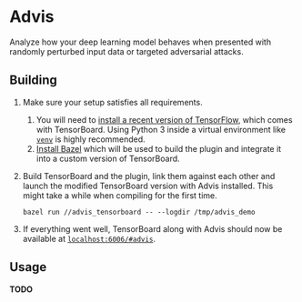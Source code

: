 # Advis

Analyze how your deep learning model behaves when presented with randomly perturbed input data or targeted adversarial attacks.

## Building

1. Make sure your setup satisfies all requirements.
    1. You will need to [install a recent version of TensorFlow](https://www.tensorflow.org/install/), which comes with TensorBoard.
    Using Python 3 inside a virtual environment like [`venv`](https://docs.python.org/3/library/venv.html) is highly recommended.
    2. [Install Bazel](https://docs.bazel.build/versions/master/install.html) which will be used to build the plugin and integrate it into a custom version of TensorBoard.

2. Build TensorBoard and the plugin, link them against each other and launch the modified TensorBoard version with Advis installed. This might take a while when compiling for the first time.

    `bazel run //advis_tensorboard -- --logdir /tmp/advis_demo`

3. If everything went well, TensorBoard along with Advis should now be available at [`localhost:6006/#advis`](http://localhost:6006/#advis).

## Usage

**TODO**
